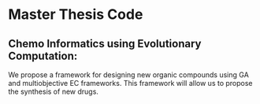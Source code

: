 # Master Thesis Code

## Chemo Informatics using Evolutionary Computation:
We propose a framework for designing new organic compounds using GA and multiobjective EC frameworks. This framework will allow us to propose the synthesis of new drugs.
